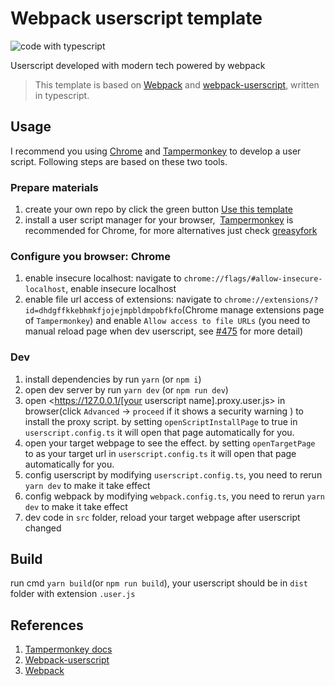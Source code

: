 # Webpack userscript template
![code with typescript](https://badges.frapsoft.com/typescript/code/typescript.svg?v=101)

Userscript developed with modern tech powered by webpack

> This template is based on [Webpack](https://github.com/webpack/webpack) and [webpack-userscript](https://github.com/momocow/webpack-userscript#readme), written in typescript.

## Usage

I recommend you using [Chrome](https://www.google.com/chrome/) and [Tampermonkey](https://chrome.google.com/webstore/detail/tampermonkey/dhdgffkkebhmkfjojejmpbldmpobfkfo) to develop a user script. Following steps are based on these two tools.

### Prepare materials
1. create your own repo by click the green button [Use this template](https://github.com/oe/webpack-userscript-template/generate)
2. install a user script manager for your browser,  [Tampermonkey](https://chrome.google.com/webstore/detail/tampermonkey/dhdgffkkebhmkfjojejmpbldmpobfkfo) is recommended for Chrome, for more alternatives just check [greasyfork](https://greasyfork.org/en#home-step-1)
 

### Configure you browser: Chrome

1. enable insecure localhost: navigate to `chrome://flags/#allow-insecure-localhost`, enable insecure localhost
2. enable file url access of extensions: navigate to `chrome://extensions/?id=dhdgffkkebhmkfjojejmpbldmpobfkfo`(Chrome manage extensions page of `Tampermonkey`) and enable `Allow access to file URLs` (you need to manual reload page when dev userscript, see [#475](https://github.com/Tampermonkey/tampermonkey/issues/475#issuecomment-348594785) for more detail)

### Dev

1. install dependencies by run `yarn` (or `npm i`)
2. open dev server by run `yarn dev` (or `npm run dev`)
3. open <https://127.0.0.1/[your userscript name].proxy.user.js> in browser(click  `Advanced` -> `proceed` if it shows a security warning ) to install the proxy script. by setting `openScriptInstallPage` to true in `userscript.config.ts` it will open that page automatically for you.
4. open your target webpage to see the effect. by setting `openTargetPage` to as your target url in `userscript.config.ts` it will open that page automatically for you.
5. config userscript by modifying `userscript.config.ts`, you need to rerun `yarn dev` to make it take effect
6. config webpack by modifying `webpack.config.ts`, you need to rerun `yarn dev` to make it take effect
7. dev code in `src` folder, reload your target webpage after userscript changed

## Build

run cmd `yarn build`(or `npm run build`), your userscript should be in `dist` folder with extension `.user.js`

## References
1. [Tampermonkey docs](https://www.tampermonkey.net/documentation.php)
2. [Webpack-userscript](https://github.com/momocow/webpack-userscript#readme)
3. [Webpack](https://webpack.js.org/configuration/)
